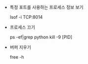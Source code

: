- 특정 포트를 사용하는 프로세스 정보 보기

    lsof -i TCP:8014


- 프로세스 끄기

    ps -ef|grep python
    kill -9 [PID]

- 버퍼 지우기

    free -h
    
